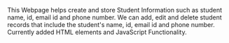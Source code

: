 This Webpage helps create and store Student Information such as student name, id, email id and phone number. We can add, edit and delete student records that include the student's name, id, email id and phone number. Currently added HTML elements and JavaScript Functionality. 
